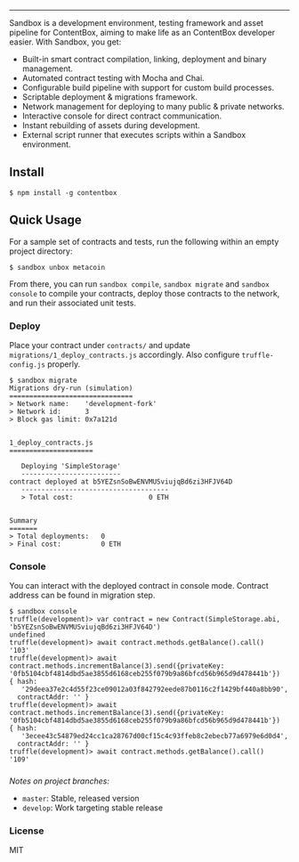 
-----------------------


Sandbox is a development environment, testing framework and asset pipeline for ContentBox, aiming to make life as an ContentBox developer easier. With Sandbox, you get:

* Built-in smart contract compilation, linking, deployment and binary management.
* Automated contract testing with Mocha and Chai.
* Configurable build pipeline with support for custom build processes.
* Scriptable deployment & migrations framework.
* Network management for deploying to many public & private networks.
* Interactive console for direct contract communication.
* Instant rebuilding of assets during development.
* External script runner that executes scripts within a Sandbox environment.


## Install

```
$ npm install -g contentbox
```

## Quick Usage

For a sample set of contracts and tests, run the following within an empty project directory:

```
$ sandbox unbox metacoin
```
From there, you can run `sandbox compile`, `sandbox migrate` and `sandbox console` to compile your contracts, deploy those contracts to the network, and run their associated unit tests.

### Deploy
Place your contract under `contracts/` and update `migrations/1_deploy_contracts.js` accordingly. Also configure `truffle-config.js` properly.
```
$ sandbox migrate
Migrations dry-run (simulation)
===============================
> Network name:    'development-fork'
> Network id:      3
> Block gas limit: 0x7a121d


1_deploy_contracts.js
=====================

   Deploying 'SimpleStorage'
   -------------------------
contract deployed at b5YEZsnSoBwENVMUSviujqBd6zi3HFJV64D
   -------------------------------------
   > Total cost:                   0 ETH


Summary
=======
> Total deployments:   0
> Final cost:          0 ETH
```


### Console
You can interact with the deployed contract in console mode. Contract address can be found in migration step.
```
$ sandbox console
truffle(development)> var contract = new Contract(SimpleStorage.abi, 'b5YEZsnSoBwENVMUSviujqBd6zi3HFJV64D')
undefined
truffle(development)> await contract.methods.getBalance().call()
'103'
truffle(development)> await contract.methods.incrementBalance(3).send({privateKey: '0fb5104cbf4814dbd5ae3855d6168ceb255f079b9a86bfcd56b965d9d478441b'})
{ hash:
   '29deea37e2c4d55f23ce09012a03f842792eede87b0116c2f1429bf440a8bb90',
  contractAddr: '' }
truffle(development)> await contract.methods.incrementBalance(3).send({privateKey: '0fb5104cbf4814dbd5ae3855d6168ceb255f079b9a86bfcd56b965d9d478441b'})
{ hash:
   '3ecee43c54879ed24cc1ca28767d00cf15c4c93ffeb8c2ebecb77a6979e6d0d4',
  contractAddr: '' }
truffle(development)> await contract.methods.getBalance().call()
'109'
```

### 
*Notes on project branches:*
+    `master`: Stable, released version
+    `develop`: Work targeting stable release

### License

MIT
